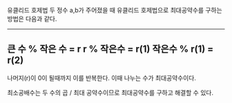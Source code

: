 유클리드 호제법
두 정수 a,b가 주어졌을 때 유클리드 호제법으로 최대공약수를 구하는 방법은 다음과 같다.

------
큰 수 % 작은 수 = r
r % 작은수  = r(1)
작은수 % r(1) = r(2)
------

나머지(r)이 0이 될때까지 이를 반복한다.
이때 나누는 수가 최대공약수이다.

최소공배수는 두 수의 곱 / 최대 공약수이므로 최대공약수를 구하고 해결할 수 있다.


